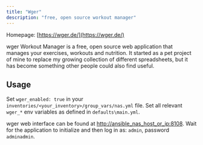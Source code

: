 ```yaml
---
title: "Wger"
description: "free, open source workout manager"
---
```


Homepage: [https://wger.de/](https://wger.de/)

wger Workout Manager is a free, open source web application that manages your exercises, workouts and nutrition. It started as a pet project of mine to replace my growing collection of different spreadsheets, but it has become something other people could also find useful.

## Usage

Set `wger_enabled: true` in your `inventories/<your_inventory>/group_vars/nas.yml` file. Set all relevant `wger_*` env variables as defined in `defaults\main.yml`.

wger web interface can be found at [http://ansible_nas_host_or_ip:8108](http://ansible_nas_host_or_ip:8108). Wait for the application to initialize and then log in as: `admin`, password `adminadmin`.
